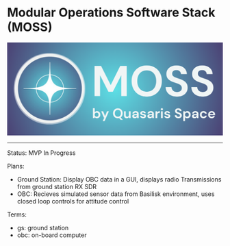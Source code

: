 # Modular Operations Software Stack (MOSS)

<div align="center">
    <img src="docs/assets/MOSS_QuasarisSpace_Logo.png" alt="MOSS Logo"/>
</div>

---

Status: MVP In Progress


Plans:
- Ground Station: Display OBC data in a GUI, displays radio Transmissions from ground station RX SDR
- OBC: Recieves simulated sensor data from Basilisk environment, uses closed loop controls for attitude control

Terms:
- gs: ground station
- obc: on-board computer